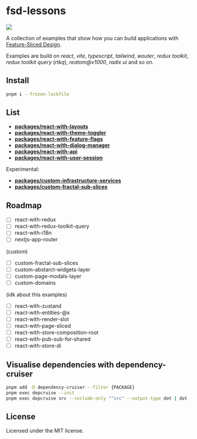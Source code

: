 # fsd-lessons

![](https://img.shields.io/badge/architecture-%20Feature--Sliced%20Design-000000?style=flat)

A collection of examples that show how you can build applications with [Feature-Sliced Design](https://feature-sliced.design/).

Examples are build on _react_, _vite_, _typescript_, _tailwind_, _wouter_, _redux toolkit_, _redux toolkit query_ (_rtkq_), _reatom@v1000_, _radix ui_ and so on.

## Install

```bash
pnpm i --frozen-lockfile
```

## List

- **[packages/react-with-layouts](./packages/react-with-layouts)**
- **[packages/react-with-theme-toggler](./packages/react-with-theme-toggler)**
- **[packages/react-with-feature-flags](./packages/react-with-feature-flags)**
- **[packages/react-with-dialog-manager](./packages/react-with-dialog-manager)**
- **[packages/react-with-api](./packages/react-with-api)**
- **[packages/react-with-user-session](./packages/react-with-user-session)**

Experimental:

- **[packages/custom-infrastructure-services](./packages/custom-infrastructure-services)**
- **[packages/custom-fractal-sub-slices](./packages/custom-fractal-sub-slicess)**

## Roadmap

- [ ] react-with-redux
- [ ] react-with-redux-toolkit-query
- [ ] react-with-i18n
- [ ] nextjs-app-router

(custom)

- [ ] custom-fractal-sub-slices
- [ ] custom-abstarct-widgets-layer
- [ ] custom-page-modals-layer
- [ ] custom-domains

(idk about this examples)

- [ ] react-with-zustand
- [ ] react-with-entities-@x
- [ ] react-with-render-slot
- [ ] react-with-page-sliced
- [ ] react-with-store-composition-root
- [ ] react-with-pub-sub-for-shared
- [ ] react-with-store-di

## Visualise dependencies with dependency-cruiser

```bash
pnpm add -D dependency-cruiser --filter {PACKAGE}
pnpm exec depcruise --init  
pnpm exec depcruise src --include-only "^src" --output-type dot | dot -T svg > dependency-graph.svg
```

## License

Licensed under the MIT license.
